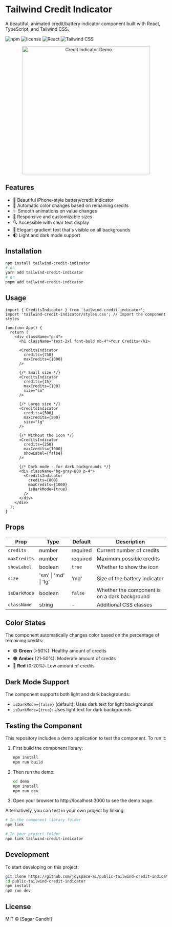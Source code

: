 # Tailwind Credit Indicator

A beautiful, animated credit/battery indicator component built with React, TypeScript, and Tailwind CSS.

![npm](https://img.shields.io/npm/v/tailwind-credit-indicator)
![license](https://img.shields.io/npm/l/tailwind-credit-indicator)
![React](https://img.shields.io/badge/React-17%2B-blue)
![Tailwind CSS](https://img.shields.io/badge/Tailwind%20CSS-3.0%2B-blue)

<p align="center">
  <img src="https://placeholder-for-your-demo-image.com/demo.gif" alt="Credit Indicator Demo" width="400">
</p>

## Features

- 🔋 Beautiful iPhone-style battery/credit indicator
- 🎨 Automatic color changes based on remaining credits
- ✨ Smooth animations on value changes
- 📱 Responsive and customizable sizes
- 🔍 Accessible with clear text display
- 🌈 Elegant gradient text that's visible on all backgrounds
- 🌓 Light and dark mode support

## Installation

```bash
npm install tailwind-credit-indicator
# or
yarn add tailwind-credit-indicator
# or
pnpm add tailwind-credit-indicator
```

## Usage

```tsx
import { CreditsIndicator } from 'tailwind-credit-indicator';
import 'tailwind-credit-indicator/styles.css'; // Import the component styles

function App() {
  return (
    <div className="p-4">
      <h1 className="text-2xl font-bold mb-4">Your Credits</h1>
      
      <CreditsIndicator 
        credits={750} 
        maxCredits={1000} 
      />
      
      {/* Small size */}
      <CreditsIndicator 
        credits={15} 
        maxCredits={100} 
        size="sm" 
      />
      
      {/* Large size */}
      <CreditsIndicator 
        credits={500} 
        maxCredits={500} 
        size="lg" 
      />
      
      {/* Without the icon */}
      <CreditsIndicator 
        credits={250} 
        maxCredits={1000} 
        showLabel={false} 
      />
      
      {/* Dark mode - for dark backgrounds */}
      <div className="bg-gray-800 p-4">
        <CreditsIndicator 
          credits={800} 
          maxCredits={1000}
          isDarkMode={true}
        />
      </div>
    </div>
  );
}
```

## Props

| Prop | Type | Default | Description |
|------|------|---------|-------------|
| `credits` | number | required | Current number of credits |
| `maxCredits` | number | required | Maximum possible credits |
| `showLabel` | boolean | `true` | Whether to show the icon |
| `size` | 'sm' \| 'md' \| 'lg' | 'md' | Size of the battery indicator |
| `isDarkMode` | boolean | `false` | Whether the component is on a dark background |
| `className` | string | - | Additional CSS classes |

## Color States

The component automatically changes color based on the percentage of remaining credits:

- 🟢 **Green** (>50%): Healthy amount of credits
- 🟠 **Amber** (21-50%): Moderate amount of credits
- 🔴 **Red** (0-20%): Low amount of credits

## Dark Mode Support

The component supports both light and dark backgrounds:

- `isDarkMode={false}` (default): Uses dark text for light backgrounds
- `isDarkMode={true}`: Uses light text for dark backgrounds

## Testing the Component

This repository includes a demo application to test the component. To run it:

1. First build the component library:
   ```bash
   npm install
   npm run build
   ```

2. Then run the demo:
   ```bash
   cd demo
   npm install
   npm run dev
   ```

3. Open your browser to http://localhost:3000 to see the demo page.

Alternatively, you can test in your own project by linking:

```bash
# In the component library folder
npm link

# In your project folder
npm link tailwind-credit-indicator
```

## Development

To start developing on this project:

```bash
git clone https://github.com/joyspace-ai/public-tailwind-credit-indicator.git
cd public-tailwind-credit-indicator
npm install
npm run dev
```

## License

MIT © [Sagar Gandhi] 